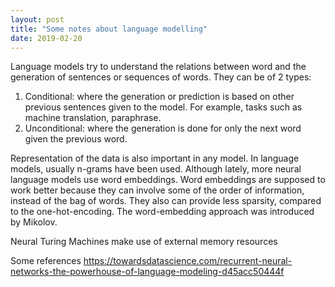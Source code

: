 ```yaml
---
layout: post
title: "Some notes about language modelling"
date: 2019-02-20
---
```

 Language models try to understand the relations between word and the generation of sentences or sequences of words. They can be of 2 types:
 1) Conditional: where the generation or prediction is based on other previous sentences given to the model. For example, tasks such as machine translation, paraphrase.
 2) Unconditional: where the generation is done for only the next word given the previous word.

 Representation of the data is also important in any model. In language models, usually n-grams have been used. Although lately, more neural language models use word embeddings. Word embeddings are supposed to work better because they can involve some of the order of information, instead of the bag of words. They also can provide less sparsity, compared to the one-hot-encoding. The word-embedding approach was introduced by Mikolov.

 Neural Turing Machines make use of external memory resources

 Some references
 https://towardsdatascience.com/recurrent-neural-networks-the-powerhouse-of-language-modeling-d45acc50444f